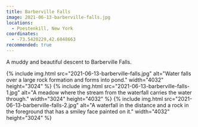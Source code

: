 ```yaml
---
title: Barberville Falls
image: 2021-06-13-barberville-falls.jpg
locations:
  - Poestenkill, New York
coordinates:
  - -73.5420229,42.6848663
recommended: true
---
```


A muddy and beautiful descent to Barberville Falls.

<div class="photos">
{% include img.html src="2021-06-13-barberville-falls.jpg" alt="Water falls over a large rock formation and forms into pond." width="4032" height="3024" %}
{% include img.html src="2021-06-13-barberville-falls-1.jpg" alt="A meadow where the stream from the waterfall carries the water through." width="3024" height="4032" %}
{% include img.html src="2021-06-13-barberville-falls-2.jpg" alt="A waterfall in the distance and a rock in the foreground that has a smiley face painted on it." width="4032" height="3024" %}
</div>
